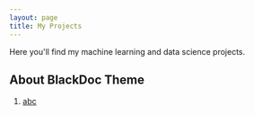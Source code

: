 ```yaml
---
layout: page
title: My Projects
---
```


<p class="message">
 Here you'll find my machine learning and data science projects.
</p>

## About BlackDoc Theme

1. [abc](../projects/1.html) 
